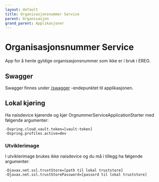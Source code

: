 ```yaml
---
layout: default
title: Organisasjonsnummer Service
parent: Organisasjon
grand_parent: Applikasjoner
---
```


# Organisasjonsnummer Service
App for å hente gyldige organisasjonsnummer som ikke er i bruk i EREG.

## Swagger
Swagger finnes under [/swagger](https://organisasjon-orgnummer-dev.dev.adeo.no/swagger) -endepunktet til applikasjonen.


## Lokal kjøring
Ha naisdevice kjørende og kjør OrgnummerServiceApplicationStarter med følgende argumenter:
```
-Dspring.cloud.vault.token=[vault-token]
-Dspring.profiles.active=dev
```

### Utviklerimage
I utviklerimage brukes ikke naisdevice og du må i tillegg ha følgende argumenter:
```
-Djavax.net.ssl.trustStore=[path til lokal truststore]
-Djavax.net.ssl.trustStorePassword=[passord til lokal truststore]
```
